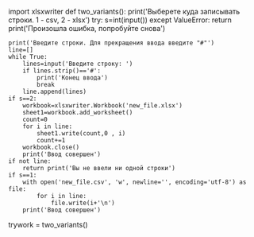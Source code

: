 

import xlsxwriter
def two_variants():
    print('Выберете куда записывать строки. 1 - csv, 2 - xlsx')
    try:
        s=int(input())
    except ValueError:
        return print('Произошла ошибка, попробуйте снова')
    
    print('Введите строки. Для прекращения ввода введите "#"')
    line=[]
    while True:
        lines=input('Введите строку: ')
        if lines.strip()=='#':
            print('Конец ввода')
            break
        line.append(lines)
    if s==2:
        workbook=xlsxwriter.Workbook('new_file.xlsx')
        sheet1=workbook.add_worksheet()
        count=0
        for i in line:
            sheet1.write(count,0 , i)
            count+=1
        workbook.close()
        print('Ввод совершен')  
    if not line:
        return print('Вы не ввели ни одной строки')
    if s==1:
        with open('new_file.csv', 'w', newline='', encoding='utf-8') as file:
            for i in line:
                file.write(i+'\n')
        print('Ввод совершен')



    

    


trywork = two_variants()
